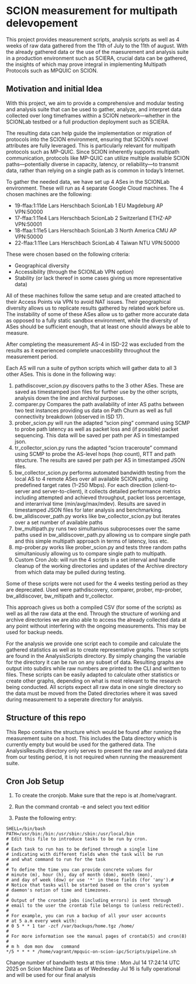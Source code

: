 # SCION measurement for multipath delevopement
This project provides measurement scripts, analysis scripts as well as 4 weeks of raw data gathered from the 11th of July to the 11th of august. With the already gathered data or the use of the maesurement and analysis suite in a production environment such as SCIERA, crucial data can be gathered, the insights of which may prove integral in implementing Multipath Protocols such as MPQUIC on SCION.


## Motivation and initial Idea

With this project, we aim to provide a comprehensive and modular testing and analysis suite that can be used to gather, analyze, and interpret data collected over long timeframes within a SCION network—whether in the SCIONLab testbed or a full production deployment such as SCIERA.

The resulting data can help guide the implementation or migration of protocols into the SCION environment, ensuring that SCION’s novel attributes are fully leveraged. This is particularly relevant for multipath protocols such as MP-QUIC. Since SCION inherently supports multipath communication, protocols like MP-QUIC can utilize multiple available SCION paths—potentially diverse in capacity, latency, or reliability—to transmit data, rather than relying on a single path as is common in today’s Internet.


To gather the needed data, we have set up 4 ASes in the SCIONLab environment. These will run as 4 separate Google Cloud machines. The 4 chosen machines are the following:

- 19-ffaa:1:11de 	Lars Herschbach ScionLab 1 	EU 	Magdeburg AP 	VPN:50000
- 17-ffaa:1:11e4 	Lars Herschbach ScionLab 2 	Switzerland 	ETHZ-AP 	VPN:50001
- 18-ffaa:1:11e5 	Lars Herschbach ScionLab 3 	North America 	CMU AP 	VPN:50000
- 22-ffaa:1:11ee 	Lars Herschbach ScionLab 4 	Taiwan 	NTU 	VPN:50000

These were chosen based on the following criteria:
- Geographical diversity
- Accessibility (through the SCIONLab VPN option)
- Stability (or lack thereof in some cases giving us more representative data)
  
All of these machines follow the same setup and are created attached to their Access Points via VPN to avoid NAT issues. Their geographical diversity allows us to replicate results gathered by related work before us. The instability of some of these ASes allow us to gather more accurate data as opposed to a fully static sandbox environment, while the diversity of ASes should be sufficient enough, that at least one should always be able to measure.

After completing the measurement AS-4 in ISD-22 was excluded from the results as it experienced complete unaccesbility throughout the measurement period.

Each AS will run a suite of python scripts which will gather data to all 3 other ASes. This is done in the following way:

1. pathdiscover_scion.py discovers paths to the 3 other ASes. These are saved as timestamped json files for further use by the other scripts, analysis down the line and archival purposes.
2. comparer.py Compares the path availability of inter AS paths between two test instances providing us data on Path Churn as well as full connectivity breakdown (observed in ISD 17).
3. prober_scion.py will run the adapted “scion ping” command using SCMP to probe path latency as well as packet loss and (if possible) packet sequencing. This data will be saved per path per AS in timestamped json.
4. tr_collector_scion.py runs the adapted “scion traceroute” command using SCMP to probe the AS-level hops (hop count), RTT and path structure. The results are saved per path per AS in timestamped JSON files.
5. bw_collector_scion.py performs automated bandwidth testing from the local AS to 4 remote ASes over all available SCION paths, using predefined target rates (1–250 Mbps). For each direction (client-to-server and server-to-client), it collects detailed performance metrics including attempted and achieved throughput, packet loss percentage, and interarrival time (min/avg/max/mdev). Results are saved in timestamped JSON files for later analysis and benchmarking.
6. bw_alldiscover_path.py works like bw_collector_scion.py but iterates over a set number of available paths
7. bw_multipath.py runs two simultanious subprocesses over the same paths used in bw_alldiscover_path.py allowing us to compare single path and this simple multipath approach in terms of latency, loss etc.
8. mp-prober.py works like prober_scion.py and tests three random paths simultaniously allowing us to compare single path to multipath.
9. Custom Cron Job: will run the 4 scripts in a set interval and handle cleanup of the working directories and updates of the Archive directory from which data may be pulled during testing.

Some of these scripts were not used for the 4 weeks testing period as they are deprecated. Used were pathdiscovery, comparer, prober, mp-prober, bw_alldiscover, bw_mltipath and tr_collector.
   
This approach gives us both a compiled CSV (for some of the scripts) as well as all the raw data at the end. Through the structure of working and archive directories we are also able to access the already collected data at any point without interfering with the ongoing measurements. This may be used for backup needs.

For the analysis we provide one script each to compile and calculate the gathered statistics as well as to create representative graphs.
These scripts are found in the AnalysisScripts directory. By simply changing the variable for the directory it can be run on any subset of data. Resulting graphs are output into subdirs while raw numbers are printed to the CLI and written to files.
These scripts can be easily adapted to calculate other statistics or create other graphs, depending on what is most relevant to the research being conducted.
All scripts expect all raw data in one single directory so the data must be moved from the Dated directories where it was saved during measurement to a seperate directory for analysis. 


## Structure of this repo

This Repo contains the structure which would be found after running the measurement suite on a host. This includes the Data directory which is currently empty but would be used for the gathered data. The AnalysisResults directory only serves to present the raw and analyzed data from our testing period, it is not required when running the measurement suite.

## Cron Job Setup
1. To create the cronjob. Make sure that the repo is at /home/vagrant.

2. Run the command crontab -e and select you text editior

3. Paste the following entry:
```
SHELL=/bin/bash
PATH=/usr/bin:/bin:/usr/sbin:/sbin:/usr/local/bin
# Edit this file to introduce tasks to be run by cron.
# 
# Each task to run has to be defined through a single line
# indicating with different fields when the task will be run
# and what command to run for the task
# 
# To define the time you can provide concrete values for
# minute (m), hour (h), day of month (dom), month (mon),
# and day of week (dow) or use '*' in these fields (for 'any').# 
# Notice that tasks will be started based on the cron's system
# daemon's notion of time and timezones.
# 
# Output of the crontab jobs (including errors) is sent through
# email to the user the crontab file belongs to (unless redirected).
# 
# For example, you can run a backup of all your user accounts
# at 5 a.m every week with:
# 0 5 * * 1 tar -zcf /var/backups/home.tgz /home/
# 
# For more information see the manual pages of crontab(5) and cron(8)
# 
# m h  dom mon dow   command
*/5 * * * * /home/vagrant/mpquic-on-scion-ipc/Scripts/pipeline.sh
```

Change number of bandwith tests at this time : Mon Jul 14 17:24:14 UTC 2025 on Scion Machine
Data as of Wednesday Jul 16 is fully operational and will be used for our final analysis

